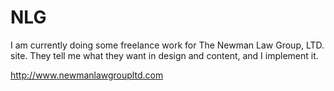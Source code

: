 # NLG
I am currently doing some freelance work for The Newman Law Group, LTD. site. They tell me what they want in design and content, and I implement it. 

http://www.newmanlawgroupltd.com

